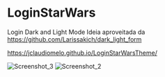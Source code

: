 # LoginStarWars
 Login Dark and Light Mode
Ideia aproveitada da
https://github.com/Larissakich/dark_light_form

https://jclaudiomelo.github.io/LoginStarWarsTheme/

![Screenshot_3](https://github.com/jclaudiomelo/LoginStarWarsTheme/assets/102559753/096ff96f-74ab-4797-a3aa-eb160e021b09)
![Screenshot_2](https://github.com/jclaudiomelo/LoginStarWarsTheme/assets/102559753/b4dcbb68-ff25-4433-92b1-e843524fef42)
